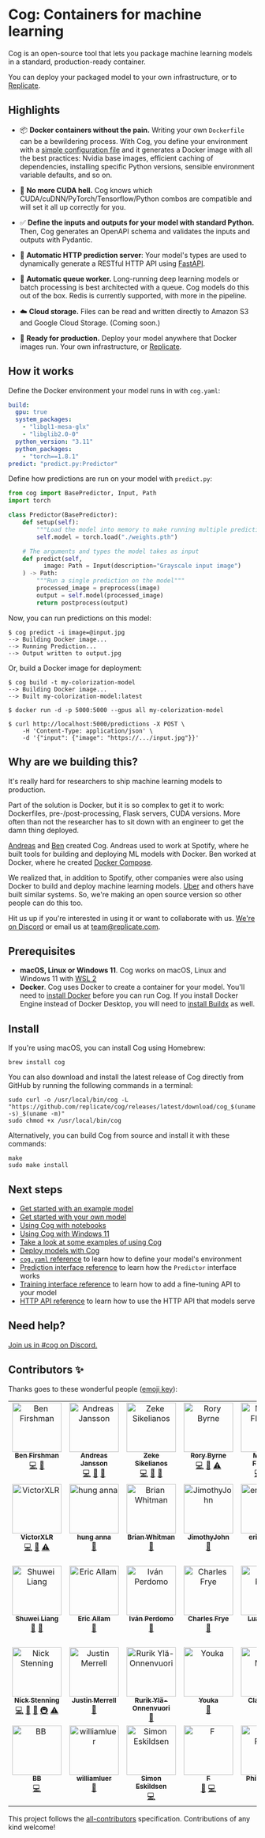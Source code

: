 # Cog: Containers for machine learning

Cog is an open-source tool that lets you package machine learning models in a standard, production-ready container.

You can deploy your packaged model to your own infrastructure, or to [Replicate](https://replicate.com/).

## Highlights

- 📦 **Docker containers without the pain.** Writing your own `Dockerfile` can be a bewildering process. With Cog, you define your environment with a [simple configuration file](#how-it-works) and it generates a Docker image with all the best practices: Nvidia base images, efficient caching of dependencies, installing specific Python versions, sensible environment variable defaults, and so on.

- 🤬️ **No more CUDA hell.** Cog knows which CUDA/cuDNN/PyTorch/Tensorflow/Python combos are compatible and will set it all up correctly for you.

- ✅ **Define the inputs and outputs for your model with standard Python.** Then, Cog generates an OpenAPI schema and validates the inputs and outputs with Pydantic.

- 🎁 **Automatic HTTP prediction server**: Your model's types are used to dynamically generate a RESTful HTTP API using [FastAPI](https://fastapi.tiangolo.com/).

- 🥞 **Automatic queue worker.** Long-running deep learning models or batch processing is best architected with a queue. Cog models do this out of the box. Redis is currently supported, with more in the pipeline.

- ☁️ **Cloud storage.** Files can be read and written directly to Amazon S3 and Google Cloud Storage. (Coming soon.)

- 🚀 **Ready for production.** Deploy your model anywhere that Docker images run. Your own infrastructure, or [Replicate](https://replicate.com).

## How it works

Define the Docker environment your model runs in with `cog.yaml`:

```yaml
build:
  gpu: true
  system_packages:
    - "libgl1-mesa-glx"
    - "libglib2.0-0"
  python_version: "3.11"
  python_packages:
    - "torch==1.8.1"
predict: "predict.py:Predictor"
```

Define how predictions are run on your model with `predict.py`:

```python
from cog import BasePredictor, Input, Path
import torch

class Predictor(BasePredictor):
    def setup(self):
        """Load the model into memory to make running multiple predictions efficient"""
        self.model = torch.load("./weights.pth")

    # The arguments and types the model takes as input
    def predict(self,
          image: Path = Input(description="Grayscale input image")
    ) -> Path:
        """Run a single prediction on the model"""
        processed_image = preprocess(image)
        output = self.model(processed_image)
        return postprocess(output)
```

Now, you can run predictions on this model:

```console
$ cog predict -i image=@input.jpg
--> Building Docker image...
--> Running Prediction...
--> Output written to output.jpg
```

Or, build a Docker image for deployment:

```console
$ cog build -t my-colorization-model
--> Building Docker image...
--> Built my-colorization-model:latest

$ docker run -d -p 5000:5000 --gpus all my-colorization-model

$ curl http://localhost:5000/predictions -X POST \
    -H 'Content-Type: application/json' \
    -d '{"input": {"image": "https://.../input.jpg"}}'
```

<!-- NOTE (bfirsh): Development environment instructions intentionally left out of readme for now, so as not to confuse the "ship a model to production" message.

In development, you can also run arbitrary commands inside the Docker environment:

```console
$ cog run python train.py
...
```

Or, [spin up a Jupyter notebook](docs/notebooks.md):

```console
$ cog run -p 8888 jupyter notebook --allow-root --ip=0.0.0.0
```
-->

## Why are we building this?

It's really hard for researchers to ship machine learning models to production.

Part of the solution is Docker, but it is so complex to get it to work: Dockerfiles, pre-/post-processing, Flask servers, CUDA versions. More often than not the researcher has to sit down with an engineer to get the damn thing deployed.

[Andreas](https://github.com/andreasjansson) and [Ben](https://github.com/bfirsh) created Cog. Andreas used to work at Spotify, where he built tools for building and deploying ML models with Docker. Ben worked at Docker, where he created [Docker Compose](https://github.com/docker/compose).

We realized that, in addition to Spotify, other companies were also using Docker to build and deploy machine learning models. [Uber](https://eng.uber.com/michelangelo-pyml/) and others have built similar systems. So, we're making an open source version so other people can do this too.

Hit us up if you're interested in using it or want to collaborate with us. [We're on Discord](https://discord.gg/replicate) or email us at [team@replicate.com](mailto:team@replicate.com).

## Prerequisites

- **macOS, Linux or Windows 11**. Cog works on macOS, Linux and Windows 11 with [WSL 2](docs/wsl2/wsl2.md)
- **Docker**. Cog uses Docker to create a container for your model. You'll need to [install Docker](https://docs.docker.com/get-docker/) before you can run Cog. If you install Docker Engine instead of Docker Desktop, you will need to [install Buildx](https://docs.docker.com/build/architecture/#buildx) as well.

## Install

<a id="upgrade"></a>

If you're using macOS, you can install Cog using Homebrew:

```console
brew install cog
```

You can also download and install the latest release of Cog
directly from GitHub by running the following commands in a terminal:

```console
sudo curl -o /usr/local/bin/cog -L "https://github.com/replicate/cog/releases/latest/download/cog_$(uname -s)_$(uname -m)"
sudo chmod +x /usr/local/bin/cog
```

Alternatively, you can build Cog from source and install it with these commands:

```console
make
sudo make install
```

## Next steps

- [Get started with an example model](docs/getting-started.md)
- [Get started with your own model](docs/getting-started-own-model.md)
- [Using Cog with notebooks](docs/notebooks.md)
- [Using Cog with Windows 11](docs/wsl2/wsl2.md)
- [Take a look at some examples of using Cog](https://github.com/replicate/cog-examples)
- [Deploy models with Cog](docs/deploy.md)
- [`cog.yaml` reference](docs/yaml.md) to learn how to define your model's environment
- [Prediction interface reference](docs/python.md) to learn how the `Predictor` interface works
- [Training interface reference](docs/training.md) to learn how to add a fine-tuning API to your model
- [HTTP API reference](docs/http.md) to learn how to use the HTTP API that models serve

## Need help?

[Join us in #cog on Discord.](https://discord.gg/replicate)

## Contributors ✨

Thanks goes to these wonderful people ([emoji key](https://allcontributors.org/docs/en/emoji-key)):

<!-- ALL-CONTRIBUTORS-LIST:START - Do not remove or modify this section -->
<!-- prettier-ignore-start -->
<!-- markdownlint-disable -->
<table>
  <tbody>
    <tr>
      <td align="center" valign="top" width="14.28%"><a href="https://fir.sh/"><img src="https://avatars.githubusercontent.com/u/40906?v=4?s=100" width="100px;" alt="Ben Firshman"/><br /><sub><b>Ben Firshman</b></sub></a><br /><a href="https://github.com/replicate/cog/commits?author=bfirsh" title="Code">💻</a> <a href="https://github.com/replicate/cog/commits?author=bfirsh" title="Documentation">📖</a></td>
      <td align="center" valign="top" width="14.28%"><a href="https://replicate.ai/"><img src="https://avatars.githubusercontent.com/u/713993?v=4?s=100" width="100px;" alt="Andreas Jansson"/><br /><sub><b>Andreas Jansson</b></sub></a><br /><a href="https://github.com/replicate/cog/commits?author=andreasjansson" title="Code">💻</a> <a href="https://github.com/replicate/cog/commits?author=andreasjansson" title="Documentation">📖</a> <a href="#maintenance-andreasjansson" title="Maintenance">🚧</a></td>
      <td align="center" valign="top" width="14.28%"><a href="http://zeke.sikelianos.com/"><img src="https://avatars.githubusercontent.com/u/2289?v=4?s=100" width="100px;" alt="Zeke Sikelianos"/><br /><sub><b>Zeke Sikelianos</b></sub></a><br /><a href="https://github.com/replicate/cog/commits?author=zeke" title="Code">💻</a> <a href="https://github.com/replicate/cog/commits?author=zeke" title="Documentation">📖</a> <a href="#tool-zeke" title="Tools">🔧</a></td>
      <td align="center" valign="top" width="14.28%"><a href="https://rory.bio/"><img src="https://avatars.githubusercontent.com/u/9436784?v=4?s=100" width="100px;" alt="Rory Byrne"/><br /><sub><b>Rory Byrne</b></sub></a><br /><a href="https://github.com/replicate/cog/commits?author=synek" title="Code">💻</a> <a href="https://github.com/replicate/cog/commits?author=synek" title="Documentation">📖</a> <a href="https://github.com/replicate/cog/commits?author=synek" title="Tests">⚠️</a></td>
      <td align="center" valign="top" width="14.28%"><a href="https://github.com/hangtwenty"><img src="https://avatars.githubusercontent.com/u/2420688?v=4?s=100" width="100px;" alt="Michael Floering"/><br /><sub><b>Michael Floering</b></sub></a><br /><a href="https://github.com/replicate/cog/commits?author=hangtwenty" title="Code">💻</a> <a href="https://github.com/replicate/cog/commits?author=hangtwenty" title="Documentation">📖</a> <a href="#ideas-hangtwenty" title="Ideas, Planning, & Feedback">🤔</a></td>
      <td align="center" valign="top" width="14.28%"><a href="https://bencevans.io/"><img src="https://avatars.githubusercontent.com/u/638535?v=4?s=100" width="100px;" alt="Ben Evans"/><br /><sub><b>Ben Evans</b></sub></a><br /><a href="https://github.com/replicate/cog/commits?author=bencevans" title="Documentation">📖</a></td>
      <td align="center" valign="top" width="14.28%"><a href="https://shashank.pw/"><img src="https://avatars.githubusercontent.com/u/778870?v=4?s=100" width="100px;" alt="shashank agarwal"/><br /><sub><b>shashank agarwal</b></sub></a><br /><a href="https://github.com/replicate/cog/commits?author=imshashank" title="Code">💻</a> <a href="https://github.com/replicate/cog/commits?author=imshashank" title="Documentation">📖</a></td>
    </tr>
    <tr>
      <td align="center" valign="top" width="14.28%"><a href="https://victorxlr.me/"><img src="https://avatars.githubusercontent.com/u/22397950?v=4?s=100" width="100px;" alt="VictorXLR"/><br /><sub><b>VictorXLR</b></sub></a><br /><a href="https://github.com/replicate/cog/commits?author=VictorXLR" title="Code">💻</a> <a href="https://github.com/replicate/cog/commits?author=VictorXLR" title="Documentation">📖</a> <a href="https://github.com/replicate/cog/commits?author=VictorXLR" title="Tests">⚠️</a></td>
      <td align="center" valign="top" width="14.28%"><a href="https://annahung31.github.io/"><img src="https://avatars.githubusercontent.com/u/39179888?v=4?s=100" width="100px;" alt="hung anna"/><br /><sub><b>hung anna</b></sub></a><br /><a href="https://github.com/replicate/cog/issues?q=author%3Aannahung31" title="Bug reports">🐛</a></td>
      <td align="center" valign="top" width="14.28%"><a href="http://notes.variogr.am/"><img src="https://avatars.githubusercontent.com/u/76612?v=4?s=100" width="100px;" alt="Brian Whitman"/><br /><sub><b>Brian Whitman</b></sub></a><br /><a href="https://github.com/replicate/cog/issues?q=author%3Abwhitman" title="Bug reports">🐛</a></td>
      <td align="center" valign="top" width="14.28%"><a href="https://github.com/JimothyJohn"><img src="https://avatars.githubusercontent.com/u/24216724?v=4?s=100" width="100px;" alt="JimothyJohn"/><br /><sub><b>JimothyJohn</b></sub></a><br /><a href="https://github.com/replicate/cog/issues?q=author%3AJimothyJohn" title="Bug reports">🐛</a></td>
      <td align="center" valign="top" width="14.28%"><a href="https://github.com/ericguizzo"><img src="https://avatars.githubusercontent.com/u/26746670?v=4?s=100" width="100px;" alt="ericguizzo"/><br /><sub><b>ericguizzo</b></sub></a><br /><a href="https://github.com/replicate/cog/issues?q=author%3Aericguizzo" title="Bug reports">🐛</a></td>
      <td align="center" valign="top" width="14.28%"><a href="http://www.dominicbaggott.com"><img src="https://avatars.githubusercontent.com/u/74812?v=4?s=100" width="100px;" alt="Dominic Baggott"/><br /><sub><b>Dominic Baggott</b></sub></a><br /><a href="https://github.com/replicate/cog/commits?author=evilstreak" title="Code">💻</a> <a href="https://github.com/replicate/cog/commits?author=evilstreak" title="Tests">⚠️</a></td>
      <td align="center" valign="top" width="14.28%"><a href="https://github.com/dashstander"><img src="https://avatars.githubusercontent.com/u/7449128?v=4?s=100" width="100px;" alt="Dashiell Stander"/><br /><sub><b>Dashiell Stander</b></sub></a><br /><a href="https://github.com/replicate/cog/issues?q=author%3Adashstander" title="Bug reports">🐛</a> <a href="https://github.com/replicate/cog/commits?author=dashstander" title="Code">💻</a> <a href="https://github.com/replicate/cog/commits?author=dashstander" title="Tests">⚠️</a></td>
    </tr>
    <tr>
      <td align="center" valign="top" width="14.28%"><a href="https://github.com/Hurricane-eye"><img src="https://avatars.githubusercontent.com/u/31437546?v=4?s=100" width="100px;" alt="Shuwei Liang"/><br /><sub><b>Shuwei Liang</b></sub></a><br /><a href="https://github.com/replicate/cog/issues?q=author%3AHurricane-eye" title="Bug reports">🐛</a> <a href="#question-Hurricane-eye" title="Answering Questions">💬</a></td>
      <td align="center" valign="top" width="14.28%"><a href="https://github.com/ericallam"><img src="https://avatars.githubusercontent.com/u/534?v=4?s=100" width="100px;" alt="Eric Allam"/><br /><sub><b>Eric Allam</b></sub></a><br /><a href="#ideas-ericallam" title="Ideas, Planning, & Feedback">🤔</a></td>
      <td align="center" valign="top" width="14.28%"><a href="https://perdomo.me"><img src="https://avatars.githubusercontent.com/u/178474?v=4?s=100" width="100px;" alt="Iván Perdomo"/><br /><sub><b>Iván Perdomo</b></sub></a><br /><a href="https://github.com/replicate/cog/issues?q=author%3Aiperdomo" title="Bug reports">🐛</a></td>
      <td align="center" valign="top" width="14.28%"><a href="http://charlesfrye.github.io"><img src="https://avatars.githubusercontent.com/u/10442975?v=4?s=100" width="100px;" alt="Charles Frye"/><br /><sub><b>Charles Frye</b></sub></a><br /><a href="https://github.com/replicate/cog/commits?author=charlesfrye" title="Documentation">📖</a></td>
      <td align="center" valign="top" width="14.28%"><a href="https://github.com/phamquiluan"><img src="https://avatars.githubusercontent.com/u/24642166?v=4?s=100" width="100px;" alt="Luan Pham"/><br /><sub><b>Luan Pham</b></sub></a><br /><a href="https://github.com/replicate/cog/issues?q=author%3Aphamquiluan" title="Bug reports">🐛</a> <a href="https://github.com/replicate/cog/commits?author=phamquiluan" title="Documentation">📖</a></td>
      <td align="center" valign="top" width="14.28%"><a href="https://github.com/TommyDew42"><img src="https://avatars.githubusercontent.com/u/46992350?v=4?s=100" width="100px;" alt="TommyDew"/><br /><sub><b>TommyDew</b></sub></a><br /><a href="https://github.com/replicate/cog/commits?author=TommyDew42" title="Code">💻</a></td>
      <td align="center" valign="top" width="14.28%"><a href="https://m4ke.org"><img src="https://avatars.githubusercontent.com/u/27?v=4?s=100" width="100px;" alt="Jesse Andrews"/><br /><sub><b>Jesse Andrews</b></sub></a><br /><a href="https://github.com/replicate/cog/commits?author=anotherjesse" title="Code">💻</a> <a href="https://github.com/replicate/cog/commits?author=anotherjesse" title="Documentation">📖</a> <a href="https://github.com/replicate/cog/commits?author=anotherjesse" title="Tests">⚠️</a></td>
    </tr>
    <tr>
      <td align="center" valign="top" width="14.28%"><a href="https://whiteink.com"><img src="https://avatars.githubusercontent.com/u/3602?v=4?s=100" width="100px;" alt="Nick Stenning"/><br /><sub><b>Nick Stenning</b></sub></a><br /><a href="https://github.com/replicate/cog/commits?author=nickstenning" title="Code">💻</a> <a href="https://github.com/replicate/cog/commits?author=nickstenning" title="Documentation">📖</a> <a href="#design-nickstenning" title="Design">🎨</a> <a href="#infra-nickstenning" title="Infrastructure (Hosting, Build-Tools, etc)">🚇</a> <a href="https://github.com/replicate/cog/commits?author=nickstenning" title="Tests">⚠️</a></td>
      <td align="center" valign="top" width="14.28%"><a href="https://merrell.io/"><img src="https://avatars.githubusercontent.com/u/14996837?v=4?s=100" width="100px;" alt="Justin Merrell"/><br /><sub><b>Justin Merrell</b></sub></a><br /><a href="https://github.com/replicate/cog/commits?author=justinmerrell" title="Documentation">📖</a></td>
      <td align="center" valign="top" width="14.28%"><a href="https://github.com/ruriky"><img src="https://avatars.githubusercontent.com/u/19946546?v=4?s=100" width="100px;" alt="Rurik Ylä-Onnenvuori"/><br /><sub><b>Rurik Ylä-Onnenvuori</b></sub></a><br /><a href="https://github.com/replicate/cog/issues?q=author%3Aruriky" title="Bug reports">🐛</a></td>
      <td align="center" valign="top" width="14.28%"><a href="https://www.youka.club/"><img src="https://avatars.githubusercontent.com/u/59315275?v=4?s=100" width="100px;" alt="Youka"/><br /><sub><b>Youka</b></sub></a><br /><a href="https://github.com/replicate/cog/issues?q=author%3Ayoukaclub" title="Bug reports">🐛</a></td>
      <td align="center" valign="top" width="14.28%"><a href="https://github.com/afiaka87"><img src="https://avatars.githubusercontent.com/u/3994972?v=4?s=100" width="100px;" alt="Clay Mullis"/><br /><sub><b>Clay Mullis</b></sub></a><br /><a href="https://github.com/replicate/cog/commits?author=afiaka87" title="Documentation">📖</a></td>
      <td align="center" valign="top" width="14.28%"><a href="https://github.com/mattt"><img src="https://avatars.githubusercontent.com/u/7659?v=4?s=100" width="100px;" alt="Mattt"/><br /><sub><b>Mattt</b></sub></a><br /><a href="https://github.com/replicate/cog/commits?author=mattt" title="Code">💻</a> <a href="https://github.com/replicate/cog/commits?author=mattt" title="Documentation">📖</a> <a href="#infra-mattt" title="Infrastructure (Hosting, Build-Tools, etc)">🚇</a></td>
      <td align="center" valign="top" width="14.28%"><a href="https://github.com/Juneezee"><img src="https://avatars.githubusercontent.com/u/20135478?v=4?s=100" width="100px;" alt="Eng Zer Jun"/><br /><sub><b>Eng Zer Jun</b></sub></a><br /><a href="https://github.com/replicate/cog/commits?author=Juneezee" title="Tests">⚠️</a></td>
    </tr>
    <tr>
      <td align="center" valign="top" width="14.28%"><a href="https://github.com/bbedward"><img src="https://avatars.githubusercontent.com/u/550752?v=4?s=100" width="100px;" alt="BB"/><br /><sub><b>BB</b></sub></a><br /><a href="https://github.com/replicate/cog/commits?author=bbedward" title="Code">💻</a></td>
      <td align="center" valign="top" width="14.28%"><a href="https://github.com/williamluer"><img src="https://avatars.githubusercontent.com/u/85975676?v=4?s=100" width="100px;" alt="williamluer"/><br /><sub><b>williamluer</b></sub></a><br /><a href="https://github.com/replicate/cog/commits?author=williamluer" title="Documentation">📖</a></td>
      <td align="center" valign="top" width="14.28%"><a href="http://sirupsen.com"><img src="https://avatars.githubusercontent.com/u/97400?v=4?s=100" width="100px;" alt="Simon Eskildsen"/><br /><sub><b>Simon Eskildsen</b></sub></a><br /><a href="https://github.com/replicate/cog/commits?author=sirupsen" title="Code">💻</a></td>
      <td align="center" valign="top" width="14.28%"><a href="https://erbridge.co.uk"><img src="https://avatars.githubusercontent.com/u/1027364?v=4?s=100" width="100px;" alt="F"/><br /><sub><b>F</b></sub></a><br /><a href="https://github.com/replicate/cog/issues?q=author%3Aerbridge" title="Bug reports">🐛</a> <a href="https://github.com/replicate/cog/commits?author=erbridge" title="Code">💻</a></td>
      <td align="center" valign="top" width="14.28%"><a href="https://github.com/philandstuff"><img src="https://avatars.githubusercontent.com/u/581269?v=4?s=100" width="100px;" alt="Philip Potter"/><br /><sub><b>Philip Potter</b></sub></a><br /><a href="https://github.com/replicate/cog/issues?q=author%3Aphilandstuff" title="Bug reports">🐛</a> <a href="https://github.com/replicate/cog/commits?author=philandstuff" title="Code">💻</a></td>
      <td align="center" valign="top" width="14.28%"><a href="https://github.com/joannejchen"><img src="https://avatars.githubusercontent.com/u/33409024?v=4?s=100" width="100px;" alt="Joanne Chen"/><br /><sub><b>Joanne Chen</b></sub></a><br /><a href="https://github.com/replicate/cog/commits?author=joannejchen" title="Documentation">📖</a></td>
      <td align="center" valign="top" width="14.28%"><a href="http://technillogue.github.io"><img src="https://avatars.githubusercontent.com/u/945691?v=4?s=100" width="100px;" alt="technillogue"/><br /><sub><b>technillogue</b></sub></a><br /><a href="https://github.com/replicate/cog/commits?author=technillogue" title="Code">💻</a></td>
    </tr>
  </tbody>
</table>

<!-- markdownlint-restore -->
<!-- prettier-ignore-end -->

<!-- ALL-CONTRIBUTORS-LIST:END -->

This project follows the [all-contributors](https://github.com/all-contributors/all-contributors) specification. Contributions of any kind welcome!
